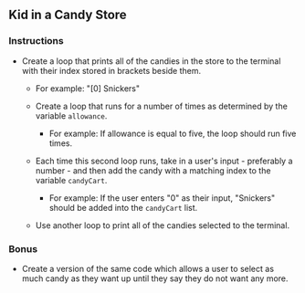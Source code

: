 ## Kid in a Candy Store

### Instructions

* Create a loop that prints all of the candies in the store to the terminal with their index stored in brackets beside them.

    * For example: "[0] Snickers"
  
  * Create a loop that runs for a number of times as determined by the variable `allowance`.

    * For example: If allowance is equal to five, the loop should run five times.

  * Each time this second loop runs, take in a user's input - preferably a number - and then add the candy with a matching index to the variable `candyCart`.

    * For example: If the user enters "0" as their input, "Snickers" should be added into the `candyCart` list.

  * Use another loop to print all of the candies selected to the terminal.

### Bonus

  * Create a version of the same code which allows a user to select as much candy as they want up until they say they do not want any more.
